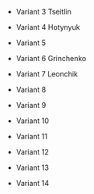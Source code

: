 * Variant 3 Tseitlin

* Variant 4 Hotynyuk

* Variant 5

* Variant 6 Grinchenko

* Variant 7 Leonchik

* Variant 8

* Variant 9

* Variant 10

* Variant 11

* Variant 12

* Variant 13

* Variant 14
